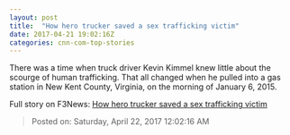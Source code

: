 ```yaml
---
layout: post
title:  "How hero trucker saved a sex trafficking victim"
date: 2017-04-21 19:02:16Z
categories: cnn-com-top-stories
---
```


There was a time when truck driver Kevin Kimmel knew little about the scourge of human trafficking. That all changed when he pulled into a gas station in New Kent County, Virginia, on the morning of January 6, 2015.


Full story on F3News: [How hero trucker saved a sex trafficking victim](http://www.f3nws.com/n/bQgHqH)

> Posted on: Saturday, April 22, 2017 12:02:16 AM
